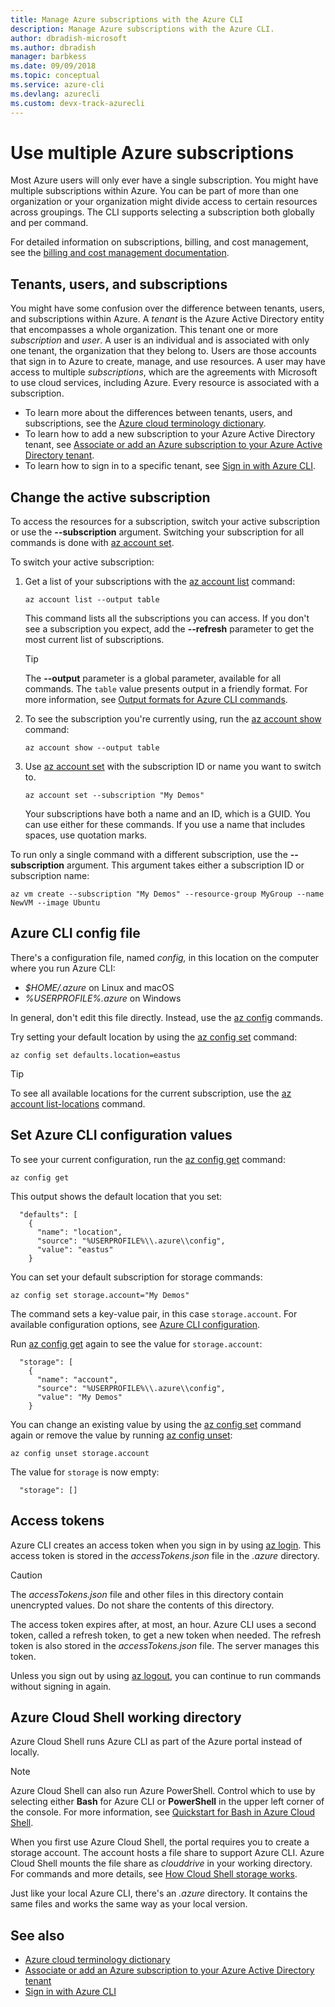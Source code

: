 ```yaml
---
title: Manage Azure subscriptions with the Azure CLI
description: Manage Azure subscriptions with the Azure CLI.
author: dbradish-microsoft
ms.author: dbradish
manager: barbkess
ms.date: 09/09/2018
ms.topic: conceptual
ms.service: azure-cli
ms.devlang: azurecli
ms.custom: devx-track-azurecli
---
```


# Use multiple Azure subscriptions

Most Azure users will only ever have a single subscription.
You might have multiple subscriptions within Azure.
You can be part of more than one organization or your organization might divide access to certain resources across groupings.
The CLI supports selecting a subscription both globally and per command.

For detailed information on subscriptions, billing, and cost management, see the [billing and cost management documentation](/azure/billing/).

## Tenants, users, and subscriptions

You might have some confusion over the difference between tenants, users, and subscriptions within Azure. A _tenant_ is the Azure Active Directory
entity that encompasses a whole organization. This tenant one or more _subscription_ and _user_. A user is an individual and is associated
with only one tenant, the organization that they belong to. Users are those accounts that sign in to Azure to create, manage, and use resources.
A user may have access to multiple _subscriptions_, which are the agreements with Microsoft to use cloud services, including Azure. Every resource
is associated with a subscription.

* To learn more about the differences between tenants, users, and subscriptions, see the [Azure cloud terminology dictionary](/azure/azure-glossary-cloud-terminology).
* To learn how to add a new subscription to your Azure Active Directory tenant, see [Associate or add an Azure subscription to your Azure Active Directory tenant](/azure/active-directory/active-directory-how-subscriptions-associated-directory).
* To learn how to sign in to a specific tenant, see [Sign in with Azure CLI](./authenticate-azure-cli.md).

## Change the active subscription

To access the resources for a subscription, switch your active subscription or use the **--subscription** argument. Switching your subscription
for all commands is done with [az account set](/cli/azure/account#az-account-set).

To switch your active subscription:

1. Get a list of your subscriptions with the [az account list](/cli/azure/account#az-account-list) command:

    ```azurecli
    az account list --output table
    ```

   This command lists all the subscriptions you can access. If you don't see a subscription you expect, add the **--refresh** parameter to get the most current list of subscriptions.

   > [!TIP]
   > The **--output** parameter is a global parameter, available for all commands. The `table` value presents output in a friendly format. For more information, see [Output formats for Azure CLI commands](/cli/azure/format-output-azure-cli).

1. To see the subscription you're currently using, run the [az account show](/cli/azure/account#az_account_show) command:

   ```azurecli
   az account show --output table
   ```

1. Use [az account set](/cli/azure/account#az-account-set) with the subscription ID or name you want to switch to.

    ```azurecli
    az account set --subscription "My Demos"
    ```

   Your subscriptions have both a name and an ID, which is a GUID. You can use either for these commands. If you use a name that includes spaces, use quotation marks.

To run only a single command with a different subscription, use the **--subscription** argument. This argument takes either a subscription ID or subscription name:

```azurecli
az vm create --subscription "My Demos" --resource-group MyGroup --name NewVM --image Ubuntu
```

## Azure CLI config file

There's a configuration file, named *config,* in this location on the computer where you run Azure CLI:

- *$HOME/.azure* on Linux and macOS
- *%USERPROFILE%\.azure* on Windows

In general, don't edit this file directly. Instead, use the [az config](/cli/azure/config) commands.

Try setting your default location by using the [az config set](/cli/azure/config#az_config_set) command:

```azurecli
az config set defaults.location=eastus
```

> [!TIP]
> To see all available locations for the current subscription, use the [az account list-locations](/cli/azure/account#az_account_list_locations) command.

## Set Azure CLI configuration values

To see your current configuration, run the [az config get](/cli/azure/config#az_config_get) command:

```config
az config get
```

This output shows the default location that you set:

```output
  "defaults": [
    {
      "name": "location",
      "source": "%USERPROFILE%\\.azure\\config",
      "value": "eastus"
    }
```

You can set your default subscription for storage commands:

```azurecli
az config set storage.account="My Demos"
```

The command sets a key-value pair, in this case `storage.account`. For available configuration options, see [Azure CLI configuration](/cli/azure/azure-cli-configuration).

Run [az config get](/cli/azure/config#az_config_get) again to see the value for `storage.account`:

```output
  "storage": [
    {
      "name": "account",
      "source": "%USERPROFILE%\\.azure\\config",
      "value": "My Demos"
    }
```

You can change an existing value by using the [az config set](/cli/azure/config#az_config_set) command again or remove the value by running [az config unset](/cli/azure/config#az_config_unset):

```azurecli
az config unset storage.account
```

The value for `storage` is now empty:

```output
  "storage": []
```

## Access tokens

Azure CLI creates an access token when you sign in by using [az login](/cli/azure/reference-index#az_login). This access token is stored in the *accessTokens.json* file in the *.azure* directory.

> [!CAUTION]
> The *accessTokens.json* file and other files in this directory contain unencrypted values. Do not share the contents of this directory.

The access token expires after, at most, an hour. Azure CLI uses a second token, called a refresh token, to get a new token when needed. The refresh token is also stored in the *accessTokens.json* file. The server manages this token.

Unless you sign out by using [az logout](/cli/azure/reference-index#az_logout), you can continue to run commands without signing in again.

## Azure Cloud Shell working directory

Azure Cloud Shell runs Azure CLI as part of the Azure portal instead of locally. 

> [!NOTE]
> Azure Cloud Shell can also run Azure PowerShell. Control which to use by selecting either **Bash** for Azure CLI or **PowerShell** in the upper left corner of the console. For more information, see [Quickstart for Bash in Azure Cloud Shell](/azure/cloud-shell/quickstart).

When you first use Azure Cloud Shell, the portal requires you to create a storage account. The account hosts a file share to support Azure CLI.
Azure Cloud Shell mounts the file share as *clouddrive* in your working directory. For commands and more details, see [How Cloud Shell storage works](/azure/cloud-shell/persisting-shell-storage#how-cloud-shell-storage-works).

Just like your local Azure CLI, there's an *.azure* directory. It contains the same files and works the same way as your local version.

## See also

* [Azure cloud terminology dictionary](/azure/azure-glossary-cloud-terminology)
* [Associate or add an Azure subscription to your Azure Active Directory tenant](/azure/active-directory/active-directory-how-subscriptions-associated-directory)
* [Sign in with Azure CLI](./authenticate-azure-cli.md)
